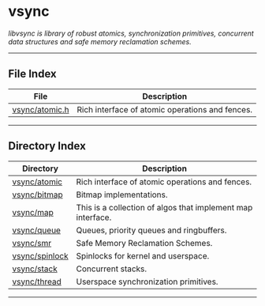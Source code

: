 #  vsync
_libvsync is library of robust atomics, synchronization primitives, concurrent data structures and safe memory reclamation schemes._ 

---
## File Index


| File|Description|
| --- | --- |
| [vsync/atomic.h](atomic.h.md)|Rich interface of atomic operations and fences. |

---
## Directory Index


| Directory|Description|
| --- | --- |
| [vsync/atomic](atomic/README.md)|Rich interface of atomic operations and fences. |
| [vsync/bitmap](bitmap/README.md)|Bitmap implementations. |
| [vsync/map](map/README.md)|This is a collection of algos that implement map interface. |
| [vsync/queue](queue/README.md)|Queues, priority queues and ringbuffers. |
| [vsync/smr](smr/README.md)|Safe Memory Reclamation Schemes. |
| [vsync/spinlock](spinlock/README.md)|Spinlocks for kernel and userspace. |
| [vsync/stack](stack/README.md)|Concurrent stacks. |
| [vsync/thread](thread/README.md)|Userspace synchronization primitives. |


---
